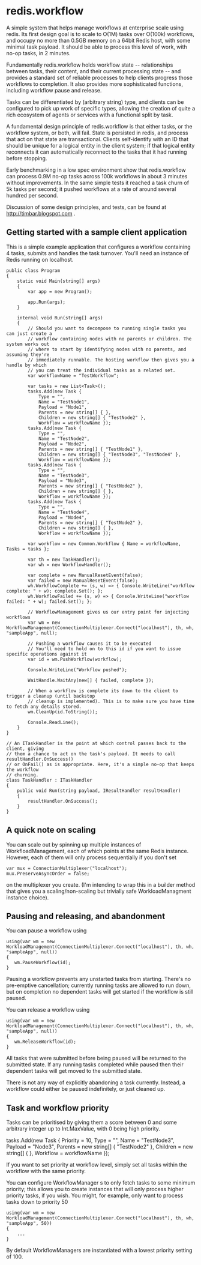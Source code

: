 # redis.workflow
A simple system that helps manage workflows at enterprise scale using redis. Its first design goal is to scale to O(1M) tasks over O(100k) workflows, and occupy no more than 0.5GB memory on a 64bit Redis host, with some minimal task payload. It should be able to process this level of work, with no-op tasks, in 2 minutes.

Fundamentally redis.workflow holds workflow state -- relationships between tasks, their content, and their current processing state -- and provides a standard set of reliable processes to help clients progress those workflows to completion. It also provides more sophisticated functions, including workflow pause and release.

Tasks can be differentiated by (arbitrary string) type, and clients can be configured to pick up work of specific types, allowing the creation of quite a rich ecosystem of agents or services with a functional split by task.

A fundamental design principle of redis.workflow is that either tasks, or the workflow system, or both, will fail. State is persisted in redis, and process that act on that state are transactional. Clients self-identify with an ID that should be unique for a logical entity in the client system; if that logical entity reconnects it can automatically reconnect to the tasks that it had running before stopping.

Early benchmarking in a low spec environment show that redis.workflow can process 0.9M no-op tasks across 100k workflows in about 3 minutes without improvements. In the same simple tests it reached a task churn of 5k tasks per second; it pushed workflows at a rate of around several hundred per second.

Discussion of some design principles, and tests, can be found at http://timbar.blogspot.com .

## Getting started with a sample client application
This is a simple example application that configures a workflow containing 4 tasks, submits and handles the task turnover. You'll need an instance of Redis running on localhost.

    public class Program
    {
        static void Main(string[] args)
        {
            var app = new Program();

            app.Run(args);
        }

        internal void Run(string[] args)
        {
            // Should you want to decompose to running single tasks you can just create a 
            // workflow containing nodes with no parents or children. The system works out 
            // where to start by identifying nodes with no parents, and assuming they're 
            // immediately runnable. The hosting workflow then gives you a handle by which 
            // you can treat the individual tasks as a related set.
            var workflowName = "TestWorkflow";

            var tasks = new List<Task>();
            tasks.Add(new Task { 
                Type = "",
                Name = "TestNode1", 
                Payload = "Node1", 
                Parents = new string[] { }, 
                Children = new string[] { "TestNode2" }, 
                Workflow = workflowName });
            tasks.Add(new Task { 
                Type = "",
                Name = "TestNode2", 
                Payload = "Node2", 
                Parents = new string[] { "TestNode1" }, 
                Children = new string[] { "TestNode3", "TestNode4" }, 
                Workflow = workflowName });
            tasks.Add(new Task { 
                Type = "",
                Name = "TestNode3", 
                Payload = "Node3", 
                Parents = new string[] { "TestNode2" }, 
                Children = new string[] { }, 
                Workflow = workflowName });
            tasks.Add(new Task { 
                Type = "",
                Name = "TestNode4", 
                Payload = "Node4", 
                Parents = new string[] { "TestNode2" }, 
                Children = new string[] { }, 
                Workflow = workflowName });

            var workflow = new Common.Workflow { Name = workflowName, Tasks = tasks };

            var th = new TaskHandler();
            var wh = new WorkflowHandler();
            
            var complete = new ManualResetEvent(false);
            var failed = new ManualResetEvent(false);
            wh.WorkflowComplete += (s, w) => { Console.WriteLine("workflow complete: " + w); complete.Set(); };
            wh.WorkflowFailed += (s, w) => { Console.WriteLine("workflow failed: " + w); failed.Set(); };
            
            // WorkflowManagement gives us our entry point for injecting workflows
            var wm = new WorkflowManagement(ConnectionMultiplexer.Connect("localhost"), th, wh, "sampleApp", null);

            // Pushing a workflow causes it to be executed
            // You'll need to hold on to this id if you want to issue specific operations against it
            var id = wm.PushWorkflow(workflow);

            Console.WriteLine("Workflow pushed");

            WaitHandle.WaitAny(new[] { failed, complete });

            // When a workflow is complete its down to the client to trigger a cleanup (until backstop
            // cleanup is implemented). This is to make sure you have time to fetch any details stored.
            wm.CleanUp(id.ToString());

            Console.ReadLine();
        }
    }
	
    // An ITaskHandler is the point at which control passes back to the client, giving 
    // them a chance to act on the task's payload. It needs to call resultHandler.OnSuccess()
    // or OnFail() as is appropriate. Here, it's a simple no-op that keeps the workflow
    // churning.
    class TaskHandler : ITaskHandler
    {
        public void Run(string payload, IResultHandler resultHandler)
        {
            resultHandler.OnSuccess();
        }
    }

## A quick note on scaling
You can scale out by spinning up multiple instances of WorkfloadManagement, each of which points at the same Redis instance. However, each of them will only process sequentially if you don't set

    var mux = ConnectionMultiplexer("localhost");
    mux.PreserveAsyncOrder = false;

on the multiplexer you create. (I'm intending to wrap this in a builder method that gives you a scaling/non-scaling but trivially safe WorkloadManagment instance choice).

## Pausing and releasing, and abandonment
You can pause a workflow using

    using(var wm = new WorkloadManagement(ConnectionMultiplexer.Connect("localhost"), th, wh, "sampleApp", null))
    {
       wm.PauseWorkflow(id);
    }
    
Pausing a workflow prevents any unstarted tasks from starting. There's no pre-emptive cancellation; currently running tasks are allowed to run down, but on completion no dependent tasks will get started if the workflow is still paused.

You can release a workflow using

    using(var wm = new WorkloadManagement(ConnectionMultiplexer.Connect("localhost"), th, wh, "sampleApp", null))
    {
       wm.ReleaseWorkflow(id);
    }
    
All tasks that were submitted before being paused will be returned to the submitted state. If any running tasks completed while paused then their dependent tasks will get moved to the submitted state.

There is not any way of explicitly abandoning a task currently. Instead, a workflow could either be paused indefinitely, or just cleaned up.

## Task and workflow priority
Tasks can be prioritised by giving them a score between 0 and some arbitrary integer up to Int.MaxValue, with 0 being high priority.

   tasks.Add(new Task { 
                Priority = 10,
                Type = "",
                Name = "TestNode3", 
                Payload = "Node3", 
                Parents = new string[] { "TestNode2" }, 
                Children = new string[] { }, 
                Workflow = workflowName });
                
If you want to set priority at workflow level, simply set all tasks within the workflow with the same priority.

You can configure WorkflowManager s to only fetch tasks to some minimum priority; this allows you to create instances that will only process higher priority tasks, if you wish. You might, for example, only want to process tasks down to priority 50

    using(var wm = new WorkloadManagement(ConnectionMultiplexer.Connect("localhost"), th, wh, "sampleApp", 50))
    {
        ...
    }
    
By default WorkflowManagers are instantiated with a lowest priority setting of 100.
